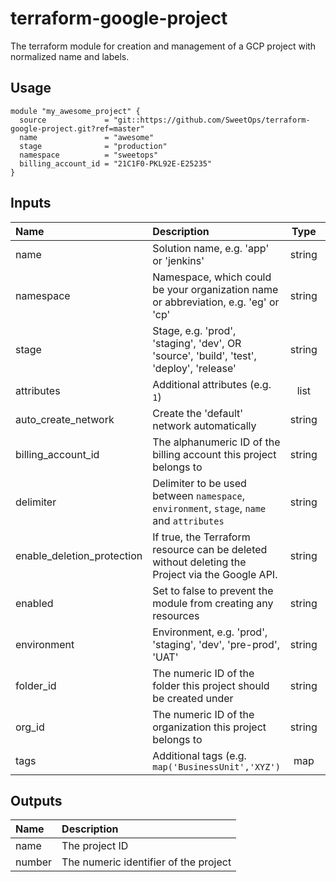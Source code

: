 # terraform-google-project

The terraform module for creation and management of a GCP project with normalized name and labels.

## Usage

```hcl
module "my_awesome_project" {
  source             = "git::https://github.com/SweetOps/terraform-google-project.git?ref=master"
  name               = "awesome"
  stage              = "production"
  namespace          = "sweetops"
  billing_account_id = "21C1F0-PKL92E-E25235"
}
```

## Inputs

| Name                       | Description                                                                                     |  Type  |  Default  | Required |
|:---------------------------|:------------------------------------------------------------------------------------------------|:------:|:---------:|:--------:|
| name                       | Solution name, e.g. 'app' or 'jenkins'                                                          | string |    n/a    |   yes    |
| namespace                  | Namespace, which could be your organization name or abbreviation, e.g. 'eg' or 'cp'             | string |    n/a    |   yes    |
| stage                      | Stage, e.g. 'prod', 'staging', 'dev', OR 'source', 'build', 'test', 'deploy', 'release'         | string |    n/a    |   yes    |
| attributes                 | Additional attributes (e.g. `1`)                                                                |  list  | `<list>`  |    no    |
| auto_create_network        | Create the 'default' network automatically                                                      | string | `"true"`  |    no    |
| billing_account_id         | The alphanumeric ID of the billing account this project belongs to                              | string |   `""`    |    no    |
| delimiter                  | Delimiter to be used between `namespace`, `environment`, `stage`, `name` and `attributes`       | string |   `"-"`   |    no    |
| enable_deletion_protection | If true, the Terraform resource can be deleted without deleting the Project via the Google API. | string | `"false"` |    no    |
| enabled                    | Set to false to prevent the module from creating any resources                                  | string | `"true"`  |    no    |
| environment                | Environment, e.g. 'prod', 'staging', 'dev', 'pre-prod', 'UAT'                                   | string |   `""`    |    no    |
| folder_id                  | The numeric ID of the folder this project should be created under                               | string |   `""`    |    no    |
| org_id                     | The numeric ID of the organization this project belongs to                                      | string |   `""`    |    no    |
| tags                       | Additional tags (e.g. `map('BusinessUnit','XYZ')`                                               |  map   |  `<map>`  |    no    |

## Outputs

| Name   | Description                           |
|:-------|:--------------------------------------|
| name   | The project ID                        |
| number | The numeric identifier of the project |
